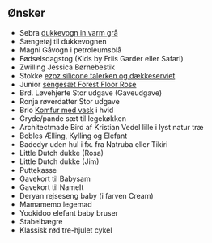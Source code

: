## Ønsker

- Sebra [dukkevogn in varm grå](https://www.sebra.dk/produkter/legetoej/dukkevogn-i-trae--warm-grey)
- Sængetøj til dukkevognen
- Magni Gåvogn i petroleumsblå
- Fødselsdagstog (Kids by Friis Garder eller Safari)
- Zwilling Jessica Børnebestik
- Stokke [ezpz silicone talerken og dækkeserviet](https://www.stokke.com/DNK/da-dk/tilbeh%C3%B8r/5389.html)
- Junior [sengesæt Forest Floor Rose](https://filibabba.dk/shop/sovetid/junior-sengetoj/junior-sengesaet-forest-floor-rose-fi-ffr002.html)
- Brd. Løvehjerte Stor udgave (Gaveudgave)
- Ronja røverdatter Stor udgave
- Brio [Komfur med vask](https://www.brio.dk/produkter/alder/fra-3-ar/rolleleg---spil/komfur-med-vask) i hvid
- Gryde/pande sæt til legekøkken
- Architectmade Bird af Kristian Vedel lille i lyst natur træ
- Bobles Ælling, Kylling og Elefant
- Badedyr uden hul i fx. fra Natruba eller Tikiri
- Little Dutch dukke (Rosa)
- Little Dutch dukke (Jim)
- Puttekasse
- Gavekort til Babysam
- Gavekort til NameIt
- Deryan rejseseng baby (i farven Cream)
- Mamamemo legemad
- Yookidoo elefant baby bruser
- Stabelbægre
- Klassisk rød tre-hjulet cykel
